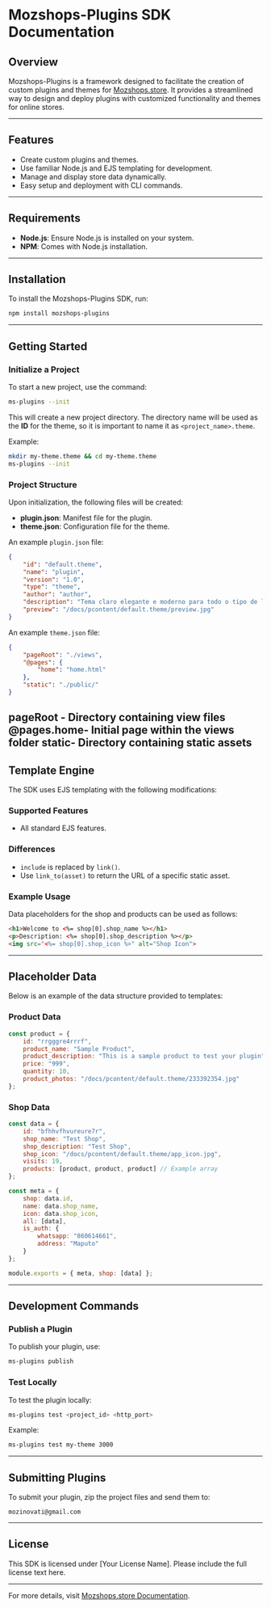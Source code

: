 # Mozshops-Plugins SDK Documentation

## Overview
Mozshops-Plugins is a framework designed to facilitate the creation of custom plugins and themes for [Mozshops.store](https://mozshops.store). It provides a streamlined way to design and deploy plugins with customized functionality and themes for online stores.

---

## Features
- Create custom plugins and themes.
- Use familiar Node.js and EJS templating for development.
- Manage and display store data dynamically.
- Easy setup and deployment with CLI commands.

---

## Requirements
- **Node.js**: Ensure Node.js is installed on your system.
- **NPM**: Comes with Node.js installation.

---

## Installation
To install the Mozshops-Plugins SDK, run:

```bash
npm install mozshops-plugins
```

---

## Getting Started
### Initialize a Project
To start a new project, use the command:

```bash
ms-plugins --init
```

This will create a new project directory. The directory name will be used as the **ID** for the theme, so it is important to name it as `<project_name>.theme`.

Example:

```bash
mkdir my-theme.theme && cd my-theme.theme
ms-plugins --init
```

### Project Structure
Upon initialization, the following files will be created:
- **plugin.json**: Manifest file for the plugin.
- **theme.json**: Configuration file for the theme.

An example `plugin.json` file:

```json
{
    "id": "default.theme",
    "name": "plugin",
    "version": "1.0",
    "type": "theme",
    "author": "author",
    "description": "Tema claro elegante e moderno para todo o tipo de lojas",
    "preview": "/docs/pcontent/default.theme/preview.jpg"
}
```

An example `theme.json` file:

```json
{
    "pageRoot": "./views",
    "@pages": {
        "home": "home.html"  
    },
    "static": "./public/"
}
```
pageRoot -   Directory containing view files 
@pages.home- Initial page within the views folder
static- Directory containing static assets 
---

## Template Engine
The SDK uses EJS templating with the following modifications:

### Supported Features
- All standard EJS features.

### Differences
- `include` is replaced by `link()`.
- Use `link_to(asset)` to return the URL of a specific static asset.

### Example Usage
Data placeholders for the shop and products can be used as follows:

```html
<h1>Welcome to <%= shop[0].shop_name %></h1>
<p>Description: <%= shop[0].shop_description %></p>
<img src="<%= shop[0].shop_icon %>" alt="Shop Icon">
```

---

## Placeholder Data
Below is an example of the data structure provided to templates:

### Product Data
```javascript
const product = {
    id: "rrgggre4rrrf",
    product_name: "Sample Product",
    product_description: "This is a sample product to test your plugin",
    price: "999",
    quantity: 10,
    product_photos: "/docs/pcontent/default.theme/233392354.jpg"
};
```

### Shop Data
```javascript
const data = {
    id: "bfhhvfhvureure7r",
    shop_name: "Test Shop",
    shop_description: "Test Shop",
    shop_icon: "/docs/pcontent/default.theme/app_icon.jpg",
    visits: 19,
    products: [product, product, product] // Example array
};

const meta = {
    shop: data.id,
    name: data.shop_name,
    icon: data.shop_icon,
    all: [data],
    is_auth: {
        whatsapp: "860614661",
        address: "Maputo"
    }
};

module.exports = { meta, shop: [data] };
```

---

## Development Commands
### Publish a Plugin
To publish your plugin, use:

```bash
ms-plugins publish
```

### Test Locally
To test the plugin locally:

```bash
ms-plugins test <project_id> <http_port>
```
Example:

```bash
ms-plugins test my-theme 3000
```

---

## Submitting Plugins
To submit your plugin, zip the project files and send them to:

```
mozinovati@gmail.com
```

---

## License
This SDK is licensed under [Your License Name]. Please include the full license text here.

---

For more details, visit [Mozshops.store Documentation](https://mozshops.store/dev/plugins).

